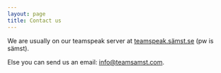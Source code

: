 ```yaml
---
layout: page
title: Contact us
---
```


We are usually on our teamspeak server at [teamspeak.sämst.se](ts3server://teamspeak.xn--smst-loa.se/) (pw is sämst).

Else you can send us an email: [info@teamsamst.com](mailto://info@teamsamst.com).
